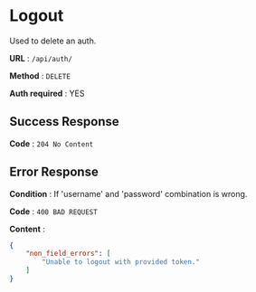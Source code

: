 # Logout

Used to delete an auth.

**URL** : `/api/auth/`

**Method** : `DELETE`

**Auth required** : YES

## Success Response

**Code** : `204 No Content`

## Error Response

**Condition** : If 'username' and 'password' combination is wrong.

**Code** : `400 BAD REQUEST`

**Content** :

```json
{
    "non_field_errors": [
        "Unable to logout with provided token."
    ]
}
```
